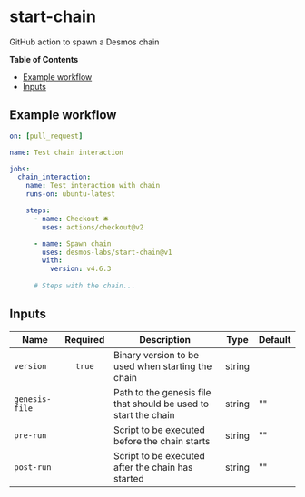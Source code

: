 # start-chain
GitHub action to spawn a Desmos chain


**Table of Contents**

* [Example workflow](#example-workflow)
* [Inputs](#inputs)


## Example workflow

```yaml
on: [pull_request]

name: Test chain interaction

jobs:
  chain_interaction:
    name: Test interaction with chain
    runs-on: ubuntu-latest

    steps:
      - name: Checkout 🛎️
        uses: actions/checkout@v2

      - name: Spawn chain
        uses: desmos-labs/start-chain@v1
        with:
          version: v4.6.3
      
      # Steps with the chain...
```

## Inputs

| Name           | Required | Description                                                     | Type   | Default |
|----------------|:--------:|-----------------------------------------------------------------|--------|---------|
| `version`      |  `true`  | Binary version to be used when starting the chain               | string |         |
| `genesis-file` |          | Path to the genesis file that should be used to start the chain | string | ""      |
| `pre-run`      |          | Script to be executed before the chain starts                   | string | ""      |
| `post-run`     |          | Script to be executed after the chain has started               | string | ""      |

